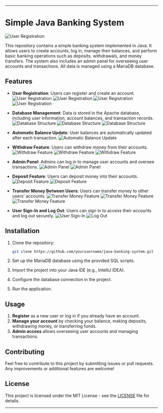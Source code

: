 
---

# Simple Java Banking System
![User Registration](13.png)

This repository contains a simple banking system implemented in Java. It allows users to create accounts, log in, manage their balances, and perform basic banking operations such as deposits, withdrawals, and money transfers. The system also includes an admin panel for overseeing user accounts and transactions. All data is managed using a MariaDB database.

## Features

- **User Registration**: Users can register and create an account.
  ![User Registration](1.png)
  ![User Registration](2.png)
  ![User Registration](3.png)
  ![User Registration](4.png)

- **Database Management**: Data is stored in the Apache database, including user information, account balances, and transaction records.
  ![Database Structure](7.png)
  ![Database Structure](9.png)
  ![Database Structure](10.png)

- **Automatic Balance Update**: User balances are automatically updated after each transaction.
  ![Automatic Balance Update](5.png)

- **Withdraw Feature**: Users can withdraw money from their accounts.
  ![Withdraw Feature](6.png)
  ![Withdraw Feature](15.png)
  ![Withdraw Feature](16.png)

- **Admin Panel**: Admins can log in to manage user accounts and oversee transactions.
  ![Admin Panel](11.png)
  ![Admin Panel](12.png)

- **Deposit Feature**: Users can deposit money into their accounts.
  ![Deposit Feature](13.png)
  ![Deposit Feature](14.png)

- **Transfer Money Between Users**: Users can transfer money to other users' accounts.
  ![Transfer Money Feature](17.png)
  ![Transfer Money Feature](18.png)
  ![Transfer Money Feature](19.png)

- **User Sign-In and Log Out**: Users can sign in to access their accounts and log out securely.
  ![User Sign-In](21.png)
  ![Log Out](20.png)

## Installation

1. Clone the repository:
   ```bash
   git clone https://github.com/yourusername/java-banking-system.git
   ```

2. Set up the MariaDB database using the provided SQL scripts.

3. Import the project into your Java IDE (e.g., IntelliJ IDEA).

4. Configure the database connection in the project.

5. Run the application.

## Usage

1. **Register** as a new user or log in if you already have an account.
2. **Manage your account** by checking your balance, making deposits, withdrawing money, or transferring funds.
3. **Admin access** allows overseeing user accounts and managing transactions.

## Contributing

Feel free to contribute to this project by submitting issues or pull requests. Any improvements or additional features are welcome!

## License

This project is licensed under the MIT License - see the [LICENSE](LICENSE) file for details.

---
